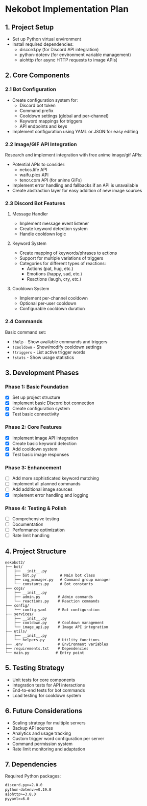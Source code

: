 # Nekobot Implementation Plan

## 1. Project Setup
- Set up Python virtual environment
- Install required dependencies:
  - discord.py (for Discord API integration)
  - python-dotenv (for environment variable management)
  - aiohttp (for async HTTP requests to image APIs)

## 2. Core Components

### 2.1 Bot Configuration
- Create configuration system for:
  - Discord bot token
  - Command prefix
  - Cooldown settings (global and per-channel)
  - Keyword mappings for triggers
  - API endpoints and keys
- Implement configuration using YAML or JSON for easy editing

### 2.2 Image/GIF API Integration
Research and implement integration with free anime image/gif APIs:
- Potential APIs to consider:
  - nekos.life API
  - waifu.pics API
  - tenor.com API (for anime GIFs)
- Implement error handling and fallbacks if an API is unavailable
- Create abstraction layer for easy addition of new image sources

### 2.3 Discord Bot Features
1. Message Handler
   - Implement message event listener
   - Create keyword detection system
   - Handle cooldown logic

2. Keyword System
   - Create mapping of keywords/phrases to actions
   - Support for multiple variations of triggers
   - Categories for different types of reactions:
     - Actions (pat, hug, etc.)
     - Emotions (happy, sad, etc.)
     - Reactions (laugh, cry, etc.)

3. Cooldown System
   - Implement per-channel cooldown
   - Optional per-user cooldown
   - Configurable cooldown duration

### 2.4 Commands
Basic command set:
- `!help` - Show available commands and triggers
- `!cooldown` - Show/modify cooldown settings
- `!triggers` - List active trigger words
- `!stats` - Show usage statistics

## 3. Development Phases

### Phase 1: Basic Foundation
- [x] Set up project structure
- [x] Implement basic Discord bot connection
- [x] Create configuration system
- [x] Test basic connectivity

### Phase 2: Core Features
- [x] Implement image API integration
- [x] Create basic keyword detection
- [x] Add cooldown system
- [x] Test basic image responses

### Phase 3: Enhancement
- [ ] Add more sophisticated keyword matching
- [ ] Implement all planned commands
- [ ] Add additional image sources
- [x] Implement error handling and logging

### Phase 4: Testing & Polish
- [ ] Comprehensive testing
- [ ] Documentation
- [ ] Performance optimization
- [ ] Rate limit handling

## 4. Project Structure
```
nekobot2/
├── bot/
│   ├── __init__.py
│   ├── bot.py           # Main bot class
│   ├── cog_manager.py   # Command group manager
│   └── constants.py     # Bot constants
├── cogs/
│   ├── __init__.py
│   ├── admin.py        # Admin commands
│   └── reactions.py    # Reaction commands
├── config/
│   └── config.yaml     # Bot configuration
├── services/
│   ├── __init__.py
│   ├── cooldown.py     # Cooldown management
│   └── image_api.py    # Image API integration
├── utils/
│   ├── __init__.py
│   └── helpers.py      # Utility functions
├── .env                # Environment variables
├── requirements.txt    # Dependencies
└── main.py            # Entry point
```

## 5. Testing Strategy
- Unit tests for core components
- Integration tests for API interactions
- End-to-end tests for bot commands
- Load testing for cooldown system

## 6. Future Considerations
- Scaling strategy for multiple servers
- Backup API sources
- Analytics and usage tracking
- Custom trigger word configuration per server
- Command permission system
- Rate limit monitoring and adaptation

## 7. Dependencies
Required Python packages:
```txt
discord.py>=2.0.0
python-dotenv>=0.19.0
aiohttp>=3.8.0
pyyaml>=6.0
```
